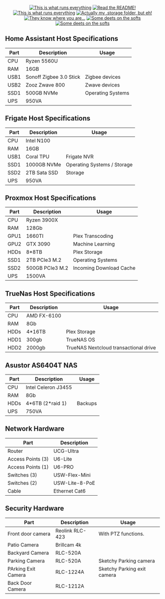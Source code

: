 <p align="center">
<a href="/documentation/hardware.md"><img src="https://img.shields.io/badge/Hardware%20Specifications-purple" alt="This is what runs everything"></a> <a href="/node-red/"><img src="https://img.shields.io/badge/Nodered%20Flows-red" alt="Read the README!"></a> 
<a href="/documentation/zigbee.md"><img src="https://img.shields.io/badge/Zigbee%20Devices-green" alt="This is what runs everything"></a>  <a href="/.storage/"><img src="https://img.shields.io/badge/Lovelace%20Interfaces-orange" alt="Actually my .storage folder, but eh!"></a>
<a href="/documentation/indoor_localization.md"><img src="https://img.shields.io/badge/Indoor%20Localization-blue" alt="They know where you are..."></a> 
<a href="/documentation/software.md"><img src="https://img.shields.io/badge/Software%20Usage-cyan" alt="Some deets on the softs"></a> <a href="/documentation/wifi.md"><img src="https://img.shields.io/badge/Networking-violet" alt="Some deets on the softs"></a> <br></p></p>

## Home Assistant Host Specifications

| Part      | Description |  Usage |
| ----------- | ----------- | -----------  |
| CPU      | Ryzen 5560U    |   
| RAM      | 16GB   |   
| USB1   | Sonoff Zigbee 3.0 Stick     |  Zigbee devices |
| USB2   | Zooz Zwave 800      |  Zwave devices |
| SSD1   | 500GB NVMe    |  Operating Systems |
| UPS|      950VA |




## Frigate Host Specifications

| Part      | Description |  Usage |
| ----------- | ----------- | -----------  |
| CPU      | Intel N100   |   
| RAM      | 16GB   |   
| USB1   | Coral TPU   |  Frigate NVR |
| SSD1   | 1000GB NVMe    |  Operating Systems / Storage|
| SSD2   | 2TB Sata SSD |  Storage|
| UPS|      950VA |

## Proxmox Host Specifications

| Part      | Description |  Usage |
| ----------- | ----------- | -----------  |
| CPU      | Ryzen 3900X    |   
| RAM      | 128Gb   |   
| GPU1   | 1660TI     |  Plex Transcoding |
| GPU2   | GTX 3090        |  Machine Learning |
| HDDs   | 8*8TB       |  Plex Storage|
| SSD1   | 2TB PCIe3 M.2      |  Operating Systems |
| SSD2   | 500GB PCIe3 M.2        |  Incoming Download Cache |
| UPS|      1500VA |

## TrueNas Host Specifications

| Part      | Description |  Usage |
| ----------- | ----------- | -----------  |
| CPU      | AMD FX-6100    |   
| RAM      | 8Gb   |   
| HDDs   | 4*16TB       |  Plex Storage|
| HDD1   | 300gb     |  TrueNAS OS |
| HDD2   | 2000gb     |  TrueNAS Nextcloud transactional drive |


## Asustor AS6404T NAS

| Part      | Description |  Usage |
| ----------- | ----------- | -----------  |
| CPU      | 	Intel Celeron J3455 |   
| RAM      | 8Gb   |   
| HDDs   | 4\*6TB (2\*raid 1)   | Backups |
| UPS|      750VA |

## Network Hardware

| Part      | Description | 
| ----------- | ----------- |
| Router      | 	UCG-Ultra |
| Access Points (3)      | U6-Lite   |   
| Access Points (1)      | U6-PRO  |   
| Switches (3)   | USW-Flex-Mini | 
| Switches (2)|   USW-Lite-8-PoE |
| Cable      | Ethernet Cat6   |   

## Security Hardware

| Part      | Description |  Usage | 
| ----------- | ----------- | -- |
| Front door camera  | Reolink RLC-423    | With PTZ functions.  |
| Patio Camera      | Brillcam 4k   |  | 
| Backyard Camera   |  RLC-520A     |  |
| Parking Camera  | RLC-520A  |  Sketchy Parking camera |
| PArking Exit Camera   | RLC-1224A   |  Sketchy Parking exit camera |
| Back Door Camera   | RLC-1212A   |   |